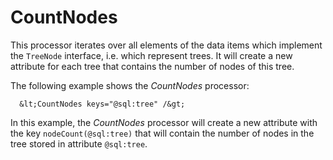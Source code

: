 CountNodes
==========

This processor iterates over all elements of the data items which implement
the `TreeNode` interface, i.e. which represent trees. It will create a new
attribute for each tree that contains the number of nodes of this tree.

The following example shows the *CountNodes* processor:

      &lt;CountNodes keys="@sql:tree" /&gt;

In this example, the *CountNodes* processor will create a new attribute with
the key `nodeCount(@sql:tree)` that will contain the number of nodes in the
tree stored in attribute `@sql:tree`.
